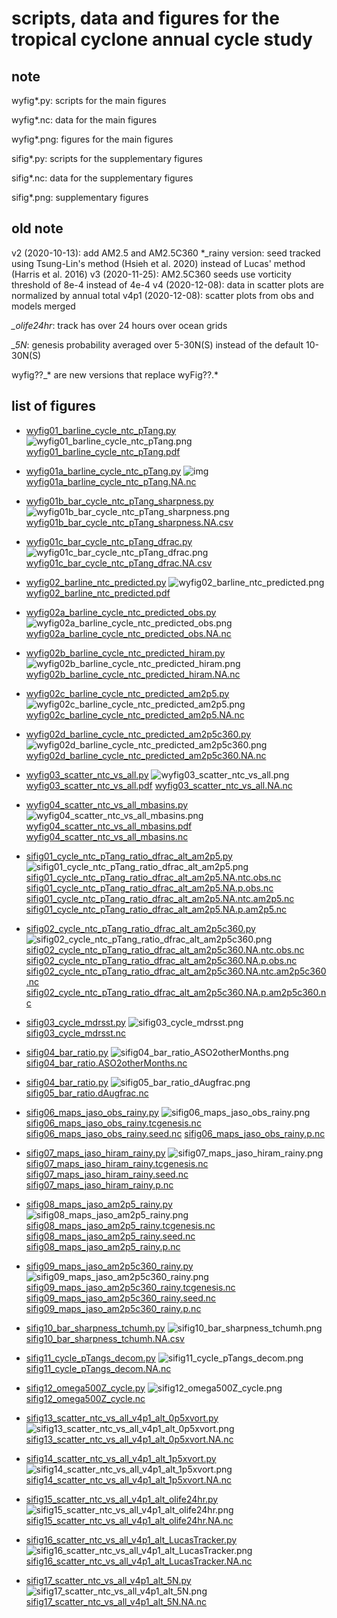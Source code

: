 # scripts, data and figures for the tropical cyclone annual cycle study

## note
wyfig*.py: scripts for the main figures

wyfig*.nc: data for the main figures

wyfig*.png: figures for the main figures

sifig*.py: scripts for the supplementary figures

sifig*.nc: data for the supplementary figures

sifig*.png: supplementary figures

## old note
v2 (2020-10-13): add AM2.5 and AM2.5C360
*_rainy version: seed tracked using Tsung-Lin's method (Hsieh et al. 2020) instead of Lucas' method (Harris et al. 2016)
v3 (2020-11-25): AM2.5C360 seeds use vorticity threshold of 8e-4 instead of 4e-4
v4 (2020-12-08): data in scatter plots are normalized by annual total
v4p1 (2020-12-08): scatter plots from obs and models merged

*_olife24hr*: track has over 24 hours over ocean grids

*_5N*: genesis probability averaged over 5-30N(S) instead of the default 10-30N(S)

wyfig??_* are new versions that replace wyFig??.*

## list of figures

* [wyfig01_barline_cycle_ntc_pTang.py](wyfig01_barline_cycle_ntc_pTang.py)
![wyfig01_barline_cycle_ntc_pTang.png](wyfig01_barline_cycle_ntc_pTang.png)
[wyfig01_barline_cycle_ntc_pTang.pdf](wyfig01_barline_cycle_ntc_pTang.pdf)

* [wyfig01a_barline_cycle_ntc_pTang.py](wyfig01a_barline_cycle_ntc_pTang.py)
![img](wyfig01a_barline_cycle_ntc_pTang.png)
[wyfig01a_barline_cycle_ntc_pTang.NA.nc](wyfig01a_barline_cycle_ntc_pTang.NA.nc)

* [wyfig01b_bar_cycle_ntc_pTang_sharpness.py](wyfig01b_bar_cycle_ntc_pTang_sharpness.py)
![wyfig01b_bar_cycle_ntc_pTang_sharpness.png](wyfig01b_bar_cycle_ntc_pTang_sharpness.png)
[wyfig01b_bar_cycle_ntc_pTang_sharpness.NA.csv](wyfig01b_bar_cycle_ntc_pTang_sharpness.NA.csv)

* [wyfig01c_bar_cycle_ntc_pTang_dfrac.py](wyfig01c_bar_cycle_ntc_pTang_dfrac.py)
![wyfig01c_bar_cycle_ntc_pTang_dfrac.png](wyfig01c_bar_cycle_ntc_pTang_dfrac.png)
[wyfig01c_bar_cycle_ntc_pTang_dfrac.NA.csv](wyfig01c_bar_cycle_ntc_pTang_dfrac.NA.csv)

* [wyfig02_barline_ntc_predicted.py](wyfig02_barline_ntc_predicted.py)
![wyfig02_barline_ntc_predicted.png](wyfig02_barline_ntc_predicted.png)
[wyfig02_barline_ntc_predicted.pdf](wyfig02_barline_ntc_predicted.pdf)

* [wyfig02a_barline_cycle_ntc_predicted_obs.py](wyfig02a_barline_cycle_ntc_predicted_obs.py)
![wyfig02a_barline_cycle_ntc_predicted_obs.png](wyfig02a_barline_cycle_ntc_predicted_obs.png)
[wyfig02a_barline_cycle_ntc_predicted_obs.NA.nc](wyfig02a_barline_cycle_ntc_predicted_obs.NA.nc)

* [wyfig02b_barline_cycle_ntc_predicted_hiram.py](wyfig02b_barline_cycle_ntc_predicted_hiram.py)
![wyfig02b_barline_cycle_ntc_predicted_hiram.png](wyfig02b_barline_cycle_ntc_predicted_hiram.png)
[wyfig02b_barline_cycle_ntc_predicted_hiram.NA.nc](wyfig02b_barline_cycle_ntc_predicted_hiram.NA.nc)

* [wyfig02c_barline_cycle_ntc_predicted_am2p5.py](wyfig02c_barline_cycle_ntc_predicted_am2p5.py)
![wyfig02c_barline_cycle_ntc_predicted_am2p5.png](wyfig02c_barline_cycle_ntc_predicted_am2p5.png)
[wyfig02c_barline_cycle_ntc_predicted_am2p5.NA.nc](wyfig02c_barline_cycle_ntc_predicted_am2p5.NA.nc)

* [wyfig02d_barline_cycle_ntc_predicted_am2p5c360.py](wyfig02d_barline_cycle_ntc_predicted_am2p5c360.py)
![wyfig02d_barline_cycle_ntc_predicted_am2p5c360.png](wyfig02d_barline_cycle_ntc_predicted_am2p5c360.png)
[wyfig02d_barline_cycle_ntc_predicted_am2p5c360.NA.nc](wyfig02d_barline_cycle_ntc_predicted_am2p5c360.NA.nc)

* [wyfig03_scatter_ntc_vs_all.py](wyfig03_scatter_ntc_vs_all.py)
![wyfig03_scatter_ntc_vs_all.png](wyfig03_scatter_ntc_vs_all.png)
[wyfig03_scatter_ntc_vs_all.pdf](wyfig03_scatter_ntc_vs_all.pdf)
[wyfig03_scatter_ntc_vs_all.NA.nc](wyfig03_scatter_ntc_vs_all.NA.nc)

* [wyfig04_scatter_ntc_vs_all_mbasins.py](wyfig04_scatter_ntc_vs_all_mbasins.py)
![wyfig04_scatter_ntc_vs_all_mbasins.png](wyfig04_scatter_ntc_vs_all_mbasins.png)
[wyfig04_scatter_ntc_vs_all_mbasins.pdf](wyfig04_scatter_ntc_vs_all_mbasins.pdf)
[wyfig04_scatter_ntc_vs_all_mbasins.nc](wyfig04_scatter_ntc_vs_all_mbasins.nc)

* [sifig01_cycle_ntc_pTang_ratio_dfrac_alt_am2p5.py](sifig01_cycle_ntc_pTang_ratio_dfrac_alt_am2p5.py)
![sifig01_cycle_ntc_pTang_ratio_dfrac_alt_am2p5.png](sifig01_cycle_ntc_pTang_ratio_dfrac_alt_am2p5.png)
[sifig01_cycle_ntc_pTang_ratio_dfrac_alt_am2p5.NA.ntc.obs.nc](sifig01_cycle_ntc_pTang_ratio_dfrac_alt_am2p5.NA.ntc.obs.nc)
[sifig01_cycle_ntc_pTang_ratio_dfrac_alt_am2p5.NA.p.obs.nc](sifig01_cycle_ntc_pTang_ratio_dfrac_alt_am2p5.NA.p.obs.nc)
[sifig01_cycle_ntc_pTang_ratio_dfrac_alt_am2p5.NA.ntc.am2p5.nc](sifig01_cycle_ntc_pTang_ratio_dfrac_alt_am2p5.NA.ntc.am2p5.nc)
[sifig01_cycle_ntc_pTang_ratio_dfrac_alt_am2p5.NA.p.am2p5.nc](sifig01_cycle_ntc_pTang_ratio_dfrac_alt_am2p5.NA.p.am2p5.nc)

* [sifig02_cycle_ntc_pTang_ratio_dfrac_alt_am2p5c360.py](sifig02_cycle_ntc_pTang_ratio_dfrac_alt_am2p5c360.py)
![sifig02_cycle_ntc_pTang_ratio_dfrac_alt_am2p5c360.png](sifig02_cycle_ntc_pTang_ratio_dfrac_alt_am2p5c360.png)
[sifig02_cycle_ntc_pTang_ratio_dfrac_alt_am2p5c360.NA.ntc.obs.nc](sifig02_cycle_ntc_pTang_ratio_dfrac_alt_am2p5c360.NA.ntc.obs.nc)
[sifig02_cycle_ntc_pTang_ratio_dfrac_alt_am2p5c360.NA.p.obs.nc](sifig02_cycle_ntc_pTang_ratio_dfrac_alt_am2p5c360.NA.p.obs.nc)
[sifig02_cycle_ntc_pTang_ratio_dfrac_alt_am2p5c360.NA.ntc.am2p5c360.nc](sifig02_cycle_ntc_pTang_ratio_dfrac_alt_am2p5c360.NA.ntc.am2p5c360.nc)
[sifig02_cycle_ntc_pTang_ratio_dfrac_alt_am2p5c360.NA.p.am2p5c360.nc](sifig02_cycle_ntc_pTang_ratio_dfrac_alt_am2p5c360.NA.p.am2p5c360.nc)

* [sifig03_cycle_mdrsst.py](sifig03_cycle_mdrsst.py)
![sifig03_cycle_mdrsst.png](sifig03_cycle_mdrsst.png)
[sifig03_cycle_mdrsst.nc](sifig03_cycle_mdrsst.nc)

* [sifig04_bar_ratio.py](sifig04_bar_ratio.py)
![sifig04_bar_ratio_ASO2otherMonths.png](sifig04_bar_ratio_ASO2otherMonths.png)
[sifig04_bar_ratio.ASO2otherMonths.nc](sifig04_bar_ratio.ASO2otherMonths.nc)

* [sifig04_bar_ratio.py](sifig04_bar_ratio.py)
![sifig05_bar_ratio_dAugfrac.png](sifig05_bar_ratio_dAugfrac.png)
[sifig05_bar_ratio.dAugfrac.nc](sifig05_bar_ratio.dAugfrac.nc)


* [sifig06_maps_jaso_obs_rainy.py](sifig06_maps_jaso_obs_rainy.py)
![sifig06_maps_jaso_obs_rainy.png](sifig06_maps_jaso_obs_rainy.png)
[sifig06_maps_jaso_obs_rainy.tcgenesis.nc](sifig06_maps_jaso_obs_rainy.tcgenesis.nc)
[sifig06_maps_jaso_obs_rainy.seed.nc](sifig06_maps_jaso_obs_rainy.seed.nc)
[sifig06_maps_jaso_obs_rainy.p.nc](sifig06_maps_jaso_obs_rainy.p.nc)


* [sifig07_maps_jaso_hiram_rainy.py](sifig07_maps_jaso_hiram_rainy.py)
![sifig07_maps_jaso_hiram_rainy.png](sifig07_maps_jaso_hiram_rainy.png)
[sifig07_maps_jaso_hiram_rainy.tcgenesis.nc](sifig07_maps_jaso_hiram_rainy.tcgenesis.nc)
[sifig07_maps_jaso_hiram_rainy.seed.nc](sifig07_maps_jaso_hiram_rainy.seed.nc)
[sifig07_maps_jaso_hiram_rainy.p.nc](sifig07_maps_jaso_hiram_rainy.p.nc)


* [sifig08_maps_jaso_am2p5_rainy.py](sifig08_maps_jaso_am2p5_rainy.py)
![sifig08_maps_jaso_am2p5_rainy.png](sifig08_maps_jaso_am2p5_rainy.png)
[sifig08_maps_jaso_am2p5_rainy.tcgenesis.nc](sifig08_maps_jaso_am2p5_rainy.tcgenesis.nc)
[sifig08_maps_jaso_am2p5_rainy.seed.nc](sifig08_maps_jaso_am2p5_rainy.seed.nc)
[sifig08_maps_jaso_am2p5_rainy.p.nc](sifig08_maps_jaso_am2p5_rainy.p.nc)

* [sifig09_maps_jaso_am2p5c360_rainy.py](sifig09_maps_jaso_am2p5c360_rainy.py)
![sifig09_maps_jaso_am2p5c360_rainy.png](sifig09_maps_jaso_am2p5c360_rainy.png)
[sifig09_maps_jaso_am2p5c360_rainy.tcgenesis.nc](sifig09_maps_jaso_am2p5c360_rainy.tcgenesis.nc)
[sifig09_maps_jaso_am2p5c360_rainy.seed.nc](sifig09_maps_jaso_am2p5c360_rainy.seed.nc)
[sifig09_maps_jaso_am2p5c360_rainy.p.nc](sifig09_maps_jaso_am2p5c360_rainy.p.nc)

* [sifig10_bar_sharpness_tchumh.py](sifig10_bar_sharpness_tchumh.py)
![sifig10_bar_sharpness_tchumh.png](sifig10_bar_sharpness_tchumh.png)
[sifig10_bar_sharpness_tchumh.NA.csv](sifig10_bar_sharpness_tchumh.NA.csv)

* [sifig11_cycle_pTangs_decom.py](sifig11_cycle_pTangs_decom.py)
![sifig11_cycle_pTangs_decom.png](sifig11_cycle_pTangs_decom.png)
[sifig11_cycle_pTangs_decom.NA.nc](sifig11_cycle_pTangs_decom.NA.nc)

* [sifig12_omega500Z_cycle.py](sifig12_omega500Z_cycle.py)
![sifig12_omega500Z_cycle.png](sifig12_omega500Z_cycle.png)
[sifig12_omega500Z_cycle.nc](sifig12_omega500Z_cycle.nc)

* [sifig13_scatter_ntc_vs_all_v4p1_alt_0p5xvort.py](sifig13_scatter_ntc_vs_all_v4p1_alt_0p5xvort.py)
![sifig13_scatter_ntc_vs_all_v4p1_alt_0p5xvort.png](sifig13_scatter_ntc_vs_all_v4p1_alt_0p5xvort.png)
[sifig13_scatter_ntc_vs_all_v4p1_alt_0p5xvort.NA.nc](sifig13_scatter_ntc_vs_all_v4p1_alt_0p5xvort.NA.nc)

* [sifig14_scatter_ntc_vs_all_v4p1_alt_1p5xvort.py](sifig14_scatter_ntc_vs_all_v4p1_alt_1p5xvort.py)
![sifig14_scatter_ntc_vs_all_v4p1_alt_1p5xvort.png](sifig14_scatter_ntc_vs_all_v4p1_alt_1p5xvort.png)
[sifig14_scatter_ntc_vs_all_v4p1_alt_1p5xvort.NA.nc](sifig14_scatter_ntc_vs_all_v4p1_alt_1p5xvort.NA.nc)

* [sifig15_scatter_ntc_vs_all_v4p1_alt_olife24hr.py](sifig15_scatter_ntc_vs_all_v4p1_alt_olife24hr.py)
![sifig15_scatter_ntc_vs_all_v4p1_alt_olife24hr.png](sifig15_scatter_ntc_vs_all_v4p1_alt_olife24hr.png)
[sifig15_scatter_ntc_vs_all_v4p1_alt_olife24hr.NA.nc](sifig15_scatter_ntc_vs_all_v4p1_alt_olife24hr.NA.nc)

* [sifig16_scatter_ntc_vs_all_v4p1_alt_LucasTracker.py](sifig16_scatter_ntc_vs_all_v4p1_alt_LucasTracker.py)
![sifig16_scatter_ntc_vs_all_v4p1_alt_LucasTracker.png](sifig16_scatter_ntc_vs_all_v4p1_alt_LucasTracker.png)
[sifig16_scatter_ntc_vs_all_v4p1_alt_LucasTracker.NA.nc](sifig16_scatter_ntc_vs_all_v4p1_alt_LucasTracker.NA.nc)

* [sifig17_scatter_ntc_vs_all_v4p1_alt_5N.py](sifig17_scatter_ntc_vs_all_v4p1_alt_5N.py)
![sifig17_scatter_ntc_vs_all_v4p1_alt_5N.png](sifig17_scatter_ntc_vs_all_v4p1_alt_5N.png)
[sifig17_scatter_ntc_vs_all_v4p1_alt_5N.NA.nc](sifig17_scatter_ntc_vs_all_v4p1_alt_5N.NA.nc)
